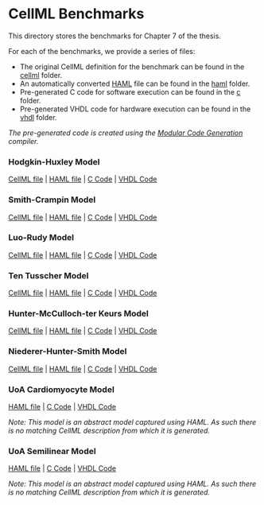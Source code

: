 # CellML Benchmarks

This directory stores the benchmarks for Chapter 7 of the thesis.

For each of the benchmarks, we provide a series of files:
- The original CellML definition for the benchmark can be found in the [cellml](cellml) folder.
- An automatically converted [HAML](https://github.com/PRETgroup/modular-code-generation/blob/master/specs/HAML.md) file can be found in the [haml](haml) folder.
- Pre-generated C code for software execution can be found in the [c](c) folder.
- Pre-generated VHDL code for hardware execution can be found in the [vhdl](vhdl) folder.

*The pre-generated code is created using the [Modular Code Generation](https://github.com/PRETgroup/modular-code-generation) compiler.*

### Hodgkin-Huxley Model
[CellML file](cellml/hodgkin_huxley_1952.cellml) | [HAML file](haml/hodgkin_huxley_1952.yaml) | [C Code](c/hodgkin_huxley_1952) | [VHDL Code](vhdl/hodgkin_huxley_1952)



### Smith-Crampin Model
[CellML file](cellml/smith_crampin_2004.cellml) | [HAML file](haml/smith_crampin_2004.yaml) | [C Code](c/smith_crampin_2004) | [VHDL Code](vhdl/smith_crampin_2004)



### Luo-Rudy Model
[CellML file](cellml/luo_rudy_1994.cellml) | [HAML file](haml/luo_rudy_1994.yaml) | [C Code](c/luo_rudy_1994) | [VHDL Code](vhdl/luo_rudy_1994)



### Ten Tusscher Model
[CellML file](cellml/tentusscher_noble_noble_panfilov_2004_a.cellml) | [HAML file](haml/tentusscher_noble_noble_panfilov_2004_a.yaml) | [C Code](c/tentusscher_noble_noble_panfilov_2004_a) | [VHDL Code](vhdl/tentusscher_noble_noble_panfilov_2004_a)



### Hunter-McCulloch-ter Keurs Model
[CellML file](cellml/hunter_mcculloch_terkeurs_1998.cellml) | [HAML file](haml/hunter_mcculloch_terkeurs_1998.yaml) | [C Code](c/hunter_mcculloch_terkeurs_1998) | [VHDL Code](vhdl/hunter_mcculloch_terkeurs_1998)



### Niederer-Hunter-Smith Model
[CellML file](cellml/niederer_hunter_smith_2006.cellml) | [HAML file](haml/niederer_hunter_smith_2006.yaml) | [C Code](c/niederer_hunter_smith_2006) | [VHDL Code](vhdl/niederer_hunter_smith_2006)



### UoA Cardiomyocyte Model
[HAML file](haml/uoa-myocite.yaml) | [C Code](c/uoa-myocite) | [VHDL Code](vhdl/uoa-myocite)

*Note: This model is an abstract model captured using HAML. As such there is no matching CellML description from which it is generated.*



### UoA Semilinear Model
[HAML file](haml/uoa-semilinear.yaml) | [C Code](c/uoa-semilinear) | [VHDL Code](vhdl/uoa-semilinear)

*Note: This model is an abstract model captured using HAML. As such there is no matching CellML description from which it is generated.*


